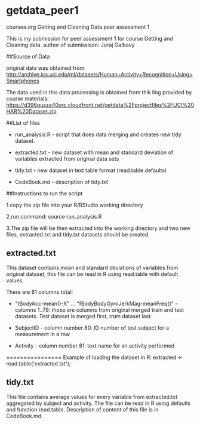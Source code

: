 getdata_peer1
=============
coursea.org Getting and Cleaning Data peer assessment 1

This is my submission for peer assessment 1 for course Getting and Cleaning data.
author of submissison: Juraj Galbavy

##Source of Data

original data was obtained from:
http://archive.ics.uci.edu/ml/datasets/Human+Activity+Recognition+Using+Smartphones 

The data used in this data processing is obtained from thik ling provided by course materials:
https://d396qusza40orc.cloudfront.net/getdata%2Fprojectfiles%2FUCI%20HAR%20Dataset.zip

##List of files

- run_analysis.R - script that does data merging and creates new tidy dataset.

- extracted.txt - new dataset with mean and standard deviation of variables extracted from original data sets

- tidy.txt - new dataset in text table format (read.table defaults)

- CodeBook.md - description of tidy.txt

##Instructions to run the script

1.copy the zip file into your R/RStudio working directory

2.run command: source run_analysis.R

3.The zip file will be then extracted into the working directory and two new files, extracted.txt and tidy.txt datasets should be created.

## extracted.txt
This dataset contains mean and standard deviations of variables from original
dataset, this file can be read in R using read.table with default values.

There are 81 columns total:
- "tBodyAcc-mean()-X" ... "fBodyBodyGyroJerkMag-meanFreq()" - columns 1..79: those are columns from original merged train and test datasets. *Test* dataset is merged first, *train* dataset last.

- SubjectID - column number 80: ID number of test subject for a measurement in a row

- Activity - column number 81: text name for an activity performed

================
Example of loading the dataset in R: extracted <- read.table('extracted.txt');


## tidy.txt
This file contains average values for every variable from extracted.txt aggregated by subject
and activity. The file can be read in R using defaults and function read.table.
Description of content of this file is in CodeBook.md.
